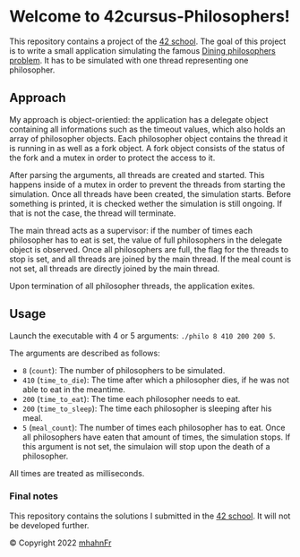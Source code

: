 # Welcome to 42cursus-Philosophers!
This repository contains a project of the [42 school]. The goal of this project
is to write a small application simulating the famous
[Dining philosophers problem]. It has to be simulated with one thread
representing one philosopher.

## Approach
My approach is object-orientied: the application has a delegate object
containing all informations such as the timeout values, which also holds an
array of philosopher objects. Each philosopher object contains the thread it is
running in as well as a fork object. A fork object consists of the status of
the fork and a mutex in order to protect the access to it.

After parsing the arguments, all threads are created and started. This happens
inside of a mutex in order to prevent the threads from starting the simulation.
Once all threads have been created, the simulation starts. Before something is
printed, it is checked wether the simulation is still ongoing. If that is not
the case, the thread will terminate.

The main thread acts as a supervisor: if the number of times each philosopher
has to eat is set, the value of full philosophers in the delegate object is
observed. Once all philosophers are full, the flag for the threads to stop is
set, and all threads are joined by the main thread. If the meal count is not
set, all threads are directly joined by the main thread.

Upon termination of all philosopher threads, the application exites.

## Usage
Launch the executable with 4 or 5 arguments: ``./philo 8 410 200 200 5``.

The arguments are described as follows:
- ``8`` (``count``): The number of philosophers to be simulated.
- ``410`` (``time_to_die``): The time after which a philosopher dies, if he was
not able to eat in the meantime.
- ``200`` (``time_to_eat``): The time each philosopher needs to eat.
- ``200`` (``time_to_sleep``): The time each philosopher is sleeping after his
meal.
- ``5`` (``meal_count``): The number of times each philosopher has to eat. Once
all philosophers have eaten that amount of times, the simulation stops. If this
argument is not set, the simulaion will stop upon the death of a philosopher.

All times are treated as milliseconds.

### Final notes
This repository contains the solutions I submitted in the [42 school]. It will
not be developed further.

© Copyright 2022 [mhahnFr](https://www.github.com/mhahnFr)

[Dining philosophers problem]: https://en.wikipedia.org/wiki/Dining_philosophers_problem
[42 school]: https://www.42heilbronn.de/learncoderepeat
